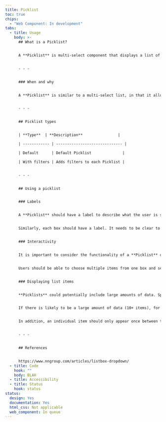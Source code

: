 ```yaml
---
title: Picklist
toc: true
chips:
  - "Web Component: In development"
tabs:
  - title: Usage
    body: >-
      ## What is a Picklist?


      A **Picklist** is multi-select component that displays a list of selectable options, where more than one item can be selected. It is displayed as two boxes side-by-side, where the user can move items across from left to right or right to left. Typically, one of these boxes would be a list of options, and the other box would be a list of 'selected' items.


      - - -


      ### When and why


      A **Picklist** is similar to a multi-select list, in that it allows the user to select multiple items from a list of possible options, however the **Picklist** moves the selected items into a separate list.  This allows the user to clearly see what has been selected, and can potentially give them the ability to reorder the selected items if required. 


      - - -


      ## Picklist types


      | **Type**  | **Description**                |

      | ------------ | ------------------------------ |

      | Default      | Default Picklist              |

      | With filters | Adds filters to each Picklist |


      - - -


      ## Using a picklist


      ### Labels


      A **Picklist** should have a label to describe what the user is selecting. Without a label, the **Picklist** will be confusing for the user, as they require the context to know exactly what they are picking from. Ensure you choose a descriptive label that is appropriate for the desired intention.


      Similarly, each box should have a label. It needs to be clear to the user which side is the list of options, and which side is the list of items that have been selected. As an example, if you were creating a **Picklist** of employees to assign to a specific task, you might label one side 'Employees' and the other side 'Assigned'.


      ### Interactivity


      It is important to consider the functionality of a **Picklist** outside of forming two separate lists. The main usage of it is to clearly define what options have been chosen, and which are available to choose from, but in addition the user will also need to be selecting items from either of the lists to move them from one side to the other.


      Users should be able to choose multiple items from one box and select them using checkboxes, to enable them to move multiple items at once - this reduces the amount of clicks a user needs to make when moving a large number of items between the two lists. If an item has been selected, it should be clearly visible to the user - normally, this would be indicated by the selector being ticked.


      ### Displaying list items


      **Picklists** could potentially include large amounts of data. Special care should be taken to consider what the best ordering of items in a **Picklist** should be - alphabetical is usually a good idea, but sometimes you might consider an alternative sort order if that is more appropriate.


      If there is likely to be a large amount of data (10+ items), for example if you are picking from a number of employees, then the **Picklist** with filters type should be used.


      In addition, an individual item should only appear once between the two boxes - an item is either selected or it is not. The physical movement of an item from one box to the other gives the user a definitive answer as to whether something has been picked or not. Do not leave room for ambiguity in this instance. 


      - - -


      ## References


      https://www.nngroup.com/articles/listbox-dropdown/
  - title: Code
    hook: ""
    body: BLAH
  - title: Accessibility
  - title: Status
    hook: status
status:
  design: Yes
  documentation: Yes
  html_css: Not applicable
  web_component: In queue
---
```

